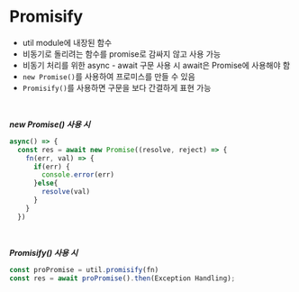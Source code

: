 # **Promisify**

- util module에 내장된 함수
- 비동기로 돌리려는 함수를 promise로 감싸지 않고 사용 가능
- 비동기 처리를 위한 async - await 구문 사용 시 await은 Promise에 사용해야 함
- `new Promise()`를 사용하여 프로미스를 만들 수 있음
- `Promisify()`를 사용하면 구문을 보다 간결하게 표현 가능

<br>

**_new Promise() 사용 시_**

```js
async() => {
  const res = await new Promise((resolve, reject) => {
    fn(err, val) => {
      if(err) {
        console.error(err)
      }else{
        resolve(val)
      }
    }
  })
```

<br>

**_Promisify() 사용 시_**

```js
const proPromise = util.promisify(fn)
const res = await proPromise().then(Exception Handling);
```
